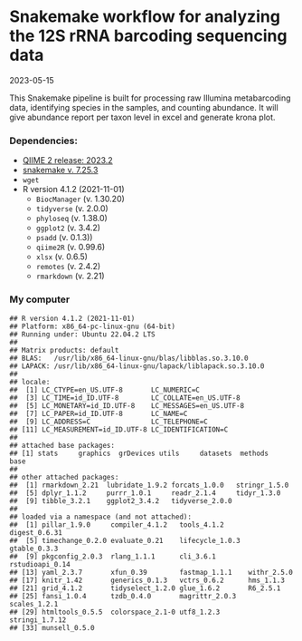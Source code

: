 Snakemake workflow for analyzing the 12S rRNA barcoding sequencing data
================
2023-05-15

This Snakemake pipeline is built for processing raw Illumina
metabarcoding data, identifying species in the samples, and counting
abundance. It will give abundance report per taxon level in excel and
generate krona plot.

### Dependencies:

- [QIIME 2 release:
  2023.2](https://docs.qiime2.org/2023.2/install/native/)
- [snakemake v. 7.25.3](https://snakemake.readthedocs.io/en/stable/)
- `wget`
- R version 4.1.2 (2021-11-01)
  - `BiocManager` (v. 1.30.20)
  - `tidyverse` (v. 2.0.0)
  - `phyloseq` (v. 1.38.0)
  - `ggplot2` (v. 3.4.2)
  - `psadd` (v. 0.1.3))
  - `qiime2R` (v. 0.99.6)
  - `xlsx` (v. 0.6.5)
  - `remotes` (v. 2.4.2)
  - `rmarkdown` (v. 2.21)

### My computer

    ## R version 4.1.2 (2021-11-01)
    ## Platform: x86_64-pc-linux-gnu (64-bit)
    ## Running under: Ubuntu 22.04.2 LTS
    ## 
    ## Matrix products: default
    ## BLAS:   /usr/lib/x86_64-linux-gnu/blas/libblas.so.3.10.0
    ## LAPACK: /usr/lib/x86_64-linux-gnu/lapack/liblapack.so.3.10.0
    ## 
    ## locale:
    ##  [1] LC_CTYPE=en_US.UTF-8       LC_NUMERIC=C              
    ##  [3] LC_TIME=id_ID.UTF-8        LC_COLLATE=en_US.UTF-8    
    ##  [5] LC_MONETARY=id_ID.UTF-8    LC_MESSAGES=en_US.UTF-8   
    ##  [7] LC_PAPER=id_ID.UTF-8       LC_NAME=C                 
    ##  [9] LC_ADDRESS=C               LC_TELEPHONE=C            
    ## [11] LC_MEASUREMENT=id_ID.UTF-8 LC_IDENTIFICATION=C       
    ## 
    ## attached base packages:
    ## [1] stats     graphics  grDevices utils     datasets  methods   base     
    ## 
    ## other attached packages:
    ##  [1] rmarkdown_2.21  lubridate_1.9.2 forcats_1.0.0   stringr_1.5.0  
    ##  [5] dplyr_1.1.2     purrr_1.0.1     readr_2.1.4     tidyr_1.3.0    
    ##  [9] tibble_3.2.1    ggplot2_3.4.2   tidyverse_2.0.0
    ## 
    ## loaded via a namespace (and not attached):
    ##  [1] pillar_1.9.0     compiler_4.1.2   tools_4.1.2      digest_0.6.31   
    ##  [5] timechange_0.2.0 evaluate_0.21    lifecycle_1.0.3  gtable_0.3.3    
    ##  [9] pkgconfig_2.0.3  rlang_1.1.1      cli_3.6.1        rstudioapi_0.14 
    ## [13] yaml_2.3.7       xfun_0.39        fastmap_1.1.1    withr_2.5.0     
    ## [17] knitr_1.42       generics_0.1.3   vctrs_0.6.2      hms_1.1.3       
    ## [21] grid_4.1.2       tidyselect_1.2.0 glue_1.6.2       R6_2.5.1        
    ## [25] fansi_1.0.4      tzdb_0.4.0       magrittr_2.0.3   scales_1.2.1    
    ## [29] htmltools_0.5.5  colorspace_2.1-0 utf8_1.2.3       stringi_1.7.12  
    ## [33] munsell_0.5.0
